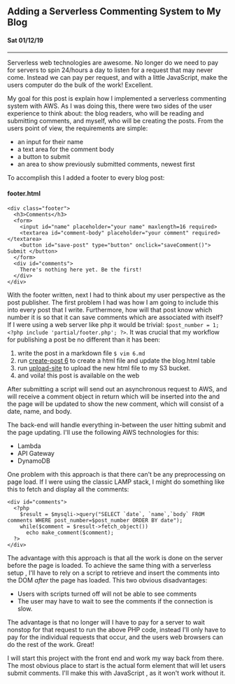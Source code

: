 ## Adding a Serverless Commenting System to My Blog
#### Sat 01/12/19

---

Serverless web technologies are awesome. No longer do we need to pay for servers to spin 24/hours a day to listen for a request
that may never come. Instead we can pay per request, and with a little JavaScript, make the users computer do the bulk of the work! Excellent.

My goal for this post is explain how I implemented a serverless commenting system with AWS. As I was doing this, there were two sides of the
user experience to think about: the blog readers, who will be reading and submitting comments, and myself, who will be creating the posts. From
the users point of view, the requirements are simple:

* an input for their name
* a text area for the comment body
* a button to submit
* an area to show previously submitted comments, newest first

To accomplish this I added a footer to every blog post:

#### footer.html

    <div class="footer">
      <h3>Comments</h3>
      <form>
        <input id="name" placeholder="your name" maxlength=16 required>
        <textarea id="comment-body" placeholder="your comment" required></textarea>
        <button id="save-post" type="button" onclick="saveComment()"> Submit </button>
      </form>
      <div id="comments">
        There's nothing here yet. Be the first!
      </div>
    </div>

With the footer written, next I had to think about my user perspective as the post publisher. The first problem I had was how I am going to include this into every post that I write. Furthermore, how will that
post know which number it is so that it can save comments which are associated with itself? If I were using a web server like php it would be trivial: `$post_number = 1; <?php include 'partial/footer.php'; ?>`.
It was crucial that my workflow for publishing a post be no different than it has been:

1. write the post in a markdown file `$ vim 6.md`
2. run <a href="https://github.com/knoebber/personal-website/blob/master/scripts/create-post">create-post 6</a> to create a html file and update the blog.html table
3. run <a href="https://github.com/knoebber/personal-website/blob/master/scripts/upload-site">upload-site</a> to upload the new html file to my S3 bucket.
4. and voila! this post is available on the web

After submitting a script will send out an asynchronous request to AWS, and will receive a comment object in return which will be inserted into the  and the page will be updated to show the new comment, which will consist of a date, name, and body.

The back-end will handle everything in-between the user hitting submit and the page updating. I'll use the following AWS technologies for this:

* Lambda
* API Gateway
* DynamoDB

One problem with this approach is that there can't be any preprocessing on page load. If I were using the classic LAMP stack, I might do something
like this to fetch and display all the comments:

    <div id="comments">
      <?php
        $result = $mysqli->query("SELECT `date`, `name`,`body` FROM comments WHERE post_number=$post_number ORDER BY date");
        while($comment = $result->fetch_object())
          echo make_comment($comment);
      ?>
    </div>

The advantage with this approach is that all the work is done on the server before the page is loaded. To achieve the same thing with a serverless setup , I'll have to rely on a script
to retrieve and insert the comments into the DOM *after* the page has loaded. This two obvious disadvantages:

* Users with scripts turned off will not be able to see comments
* The user may have to wait to see the comments if the connection is slow.

The advantage is that no longer will I have to pay for a server to wait nonstop for that request to run the above PHP code, instead I'll only have to pay for the individual requests that occur, and the
users web browsers can do the rest of the work. Great!

I will start this project with the front end and work my way back from there. The most obvious place to start is the actual form element that will let users submit comments. I'll make
this with JavaScript , as it won't work without it.


